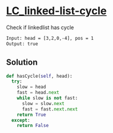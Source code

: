 # [LC_linked-list-cycle](https://leetcode.com/problems/linked-list-cycle)

Check if linkedlist has cycle

```txt
Input: head = [3,2,0,-4], pos = 1
Output: true
```

## Solution

```py
def hasCycle(self, head):
  try:
    slow = head
    fast = head.next
    while slow is not fast:
      slow = slow.next
      fast = fast.next.next
    return True
  except:
    return False
```
